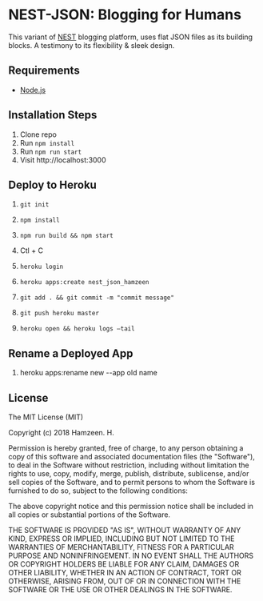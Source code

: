 # NEST-JSON: Blogging for Humans

This variant of [NEST](https://github.com/hamzeen/nest) blogging platform, uses flat JSON files as its building blocks. A testimony to its flexibility & sleek design.

## Requirements

* [Node.js](http://nodejs.org/)

## Installation Steps

1. Clone repo
2. Run `npm install`
3. Run `npm run start`
4. Visit http://localhost:3000


## Deploy to Heroku

1. `git init`
2. `npm install`
3. `npm run build && npm start`
4. Ctl + C

5. `heroku login`
5. `heroku apps:create nest_json_hamzeen`
6. `git add . && git commit -m "commit message"`
8. `git push heroku master`
9. `heroku open && heroku logs —tail`

## Rename a Deployed App
1. heroku apps:rename new --app old name


## License

The MIT License (MIT)

Copyright (c) 2018 Hamzeen. H.

Permission is hereby granted, free of charge, to any person obtaining a copy of this software and associated documentation files (the "Software"), to deal in the Software without restriction, including without limitation the rights to use, copy, modify, merge, publish, distribute, sublicense, and/or sell copies of the Software, and to permit persons to whom the Software is furnished to do so, subject to the following conditions:

The above copyright notice and this permission notice shall be included in all copies or substantial portions of the Software.

THE SOFTWARE IS PROVIDED "AS IS", WITHOUT WARRANTY OF ANY KIND, EXPRESS OR IMPLIED, INCLUDING BUT NOT LIMITED TO THE WARRANTIES OF MERCHANTABILITY, FITNESS FOR A PARTICULAR PURPOSE AND NONINFRINGEMENT. IN NO EVENT SHALL THE AUTHORS OR COPYRIGHT HOLDERS BE LIABLE FOR ANY CLAIM, DAMAGES OR OTHER LIABILITY, WHETHER IN AN ACTION OF CONTRACT, TORT OR OTHERWISE, ARISING FROM, OUT OF OR IN CONNECTION WITH THE SOFTWARE OR THE USE OR OTHER DEALINGS IN THE SOFTWARE.
